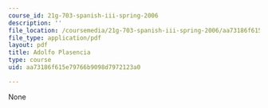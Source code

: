 ```yaml
---
course_id: 21g-703-spanish-iii-spring-2006
description: ''
file_location: /coursemedia/21g-703-spanish-iii-spring-2006/aa73186f615e79766b9098d7972123a0_MIT21G_703S06_adolfo.pdf
file_type: application/pdf
layout: pdf
title: Adolfo Plasencia
type: course
uid: aa73186f615e79766b9098d7972123a0

---
```

None